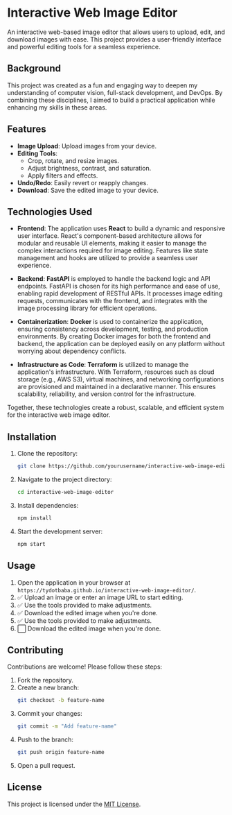# Interactive Web Image Editor

An interactive web-based image editor that allows users to upload, edit, and download images with ease. This project provides a user-friendly interface and powerful editing tools for a seamless experience.


## Background
This project was created as a fun and engaging way to deepen my understanding of computer vision, full-stack development, and DevOps. By combining these disciplines, I aimed to build a practical application while enhancing my skills in these areas.

## Features

- **Image Upload**: Upload images from your device.
- **Editing Tools**:
    - Crop, rotate, and resize images.
    - Adjust brightness, contrast, and saturation.
    - Apply filters and effects.
- **Undo/Redo**: Easily revert or reapply changes.
- **Download**: Save the edited image to your device.

## Technologies Used

- **Frontend**: The application uses **React** to build a dynamic and responsive user interface. React's component-based architecture allows for modular and reusable UI elements, making it easier to manage the complex interactions required for image editing. Features like state management and hooks are utilized to provide a seamless user experience.

- **Backend**: **FastAPI** is employed to handle the backend logic and API endpoints. FastAPI is chosen for its high performance and ease of use, enabling rapid development of RESTful APIs. It processes image editing requests, communicates with the frontend, and integrates with the image processing library for efficient operations.

- **Containerization**: **Docker** is used to containerize the application, ensuring consistency across development, testing, and production environments. By creating Docker images for both the frontend and backend, the application can be deployed easily on any platform without worrying about dependency conflicts.

- **Infrastructure as Code**: **Terraform** is utilized to manage the application's infrastructure. With Terraform, resources such as cloud storage (e.g., AWS S3), virtual machines, and networking configurations are provisioned and maintained in a declarative manner. This ensures scalability, reliability, and version control for the infrastructure.

Together, these technologies create a robust, scalable, and efficient system for the interactive web image editor.

## Installation

1. Clone the repository:
     ```bash
     git clone https://github.com/yourusername/interactive-web-image-editor.git
     ```
2. Navigate to the project directory:
     ```bash
     cd interactive-web-image-editor
     ```
3. Install dependencies:
     ```bash
     npm install
     ```
4. Start the development server:
     ```bash
     npm start
     ```

## Usage

1.  Open the application in your browser at `https://tydotbaba.github.io/interactive-web-image-editor/`.
2. ✅ Upload an image or enter an image URL to start editing.
3. ✅ Use the tools provided to make adjustments.
4. ✅ Download the edited image when you're done.
3. ✅ Use the tools provided to make adjustments.
4. ⬜️ Download the edited image when you're done.

## Contributing

Contributions are welcome! Please follow these steps:

1. Fork the repository.
2. Create a new branch:
     ```bash
     git checkout -b feature-name
     ```
3. Commit your changes:
     ```bash
     git commit -m "Add feature-name"
     ```
4. Push to the branch:
     ```bash
     git push origin feature-name
     ```
5. Open a pull request.

## License

This project is licensed under the [MIT License](LICENSE).
